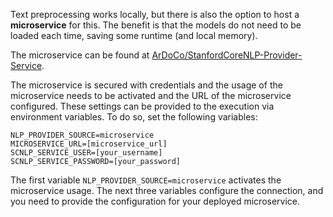 
Text preprocessing works locally, but there is also the option to host a **microservice** for this.
The benefit is that the models do not need to be loaded each time, saving some runtime (and local memory).

The microservice can be found at [ArDoCo/StanfordCoreNLP-Provider-Service](https://github.com/ArDoCo/StanfordCoreNLP-Provider-Service/).

The microservice is secured with credentials and the usage of the microservice needs to be activated and the URL of the microservice configured.
These settings can be provided to the execution via environment variables.
To do so, set the following variables:

```env
NLP_PROVIDER_SOURCE=microservice
MICROSERVICE_URL=[microservice_url]
SCNLP_SERVICE_USER=[your_username]
SCNLP_SERVICE_PASSWORD=[your_password]
```

The first variable `NLP_PROVIDER_SOURCE=microservice` activates the microservice usage.
The next three variables configure the connection, and you need to provide the configuration for your deployed microservice.